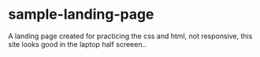 # sample-landing-page
A landing page created for practicing the css and html,
not responsive, this site looks good in the laptop half screeen..
